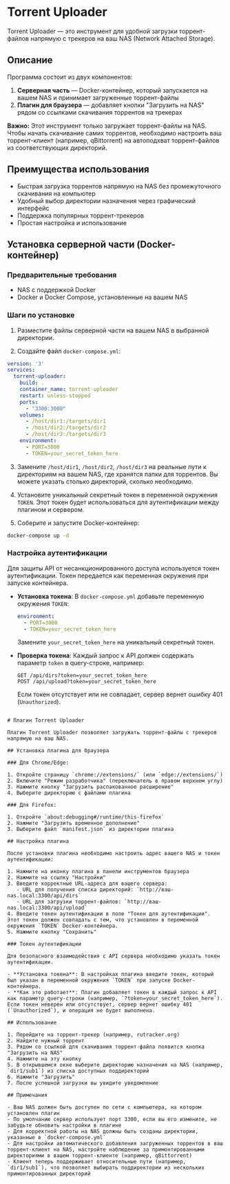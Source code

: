 # Torrent Uploader

Torrent Uploader — это инструмент для удобной загрузки торрент-файлов напрямую с трекеров на ваш NAS (Network Attached Storage).

## Описание

Программа состоит из двух компонентов:
1. **Серверная часть** — Docker-контейнер, который запускается на вашем NAS и принимает загруженные торрент-файлы
2. **Плагин для браузера** — добавляет кнопки "Загрузить на NAS" рядом со ссылками скачивания торрентов на трекерах

**Важно:** Этот инструмент только загружает торрент-файлы на NAS. Чтобы начать скачивание самих торрентов, необходимо настроить ваш торрент-клиент (например, qBittorrent) на автоподхват торрент-файлов из соответствующих директорий.

## Преимущества использования

- Быстрая загрузка торрентов напрямую на NAS без промежуточного скачивания на компьютер
- Удобный выбор директории назначения через графический интерфейс
- Поддержка популярных торрент-трекеров
- Простая настройка и использование

## Установка серверной части (Docker-контейнер)

### Предварительные требования
- NAS с поддержкой Docker
- Docker и Docker Compose, установленные на вашем NAS

### Шаги по установке

1. Разместите файлы серверной части на вашем NAS в выбранной директории.

2. Создайте файл `docker-compose.yml`:

```yaml
version: '3'
services:
  torrent-uploader:
    build: .
    container_name: torrent-uploader
    restart: unless-stopped
    ports:
      - "3300:3000"
    volumes:
      - /host/dir1:/targets/dir1
      - /host/dir2:/targets/dir2
      - /host/dir3:/targets/dir3
    environment:
      - PORT=3000
      - TOKEN=your_secret_token_here
```

3. Замените `/host/dir1`, `/host/dir2`, `/host/dir3` на реальные пути к директориям на вашем NAS, где хранятся папки для торрентов. Вы можете указать столько директорий, сколько необходимо.

4. Установите уникальный секретный токен в переменной окружения `TOKEN`. Этот токен будет использоваться для аутентификации между плагином и сервером.

5. Соберите и запустите Docker-контейнер:

```bash
docker-compose up -d
```

### Настройка аутентификации

Для защиты API от несанкционированного доступа используется токен аутентификации. Токен передается как переменная окружения при запуске контейнера.

- **Установка токена**: В `docker-compose.yml` добавьте переменную окружения `TOKEN`:
  ```yaml
  environment:
    - PORT=3000
    - TOKEN=your_secret_token_here
  ```
  Замените `your_secret_token_here` на уникальный секретный токен.

- **Проверка токена**: Каждый запрос к API должен содержать параметр `token` в query-строке, например:
  ```
  GET /api/dirs?token=your_secret_token_here
  POST /api/upload?token=your_secret_token_here
  ```
  Если токен отсутствует или не совпадает, сервер вернет ошибку 401 (`Unauthorized`).
```

# Плагин Torrent Uploader

Плагин Torrent Uploader позволяет загружать торрент-файлы с трекеров напрямую на ваш NAS.

## Установка плагина для браузера

### Для Chrome/Edge:

1. Откройте страницу `chrome://extensions/` (или `edge://extensions/`)
2. Включите "Режим разработчика" (переключатель в правом верхнем углу)
3. Нажмите кнопку "Загрузить распакованное расширение"
4. Выберите директорию с файлами плагина

### Для Firefox:

1. Откройте `about:debugging#/runtime/this-firefox`
2. Нажмите "Загрузить временное дополнение"
3. Выберите файл `manifest.json` из директории плагина

## Настройка плагина

После установки плагина необходимо настроить адрес вашего NAS и токен аутентификации:

1. Нажмите на иконку плагина в панели инструментов браузера
2. Нажмите на ссылку "Настройки"
3. Введите корректные URL-адреса для вашего сервера:
   - URL для получения списка директорий: `http://ваш-nas.local:3300/api/dirs`
   - URL для загрузки торрент-файлов: `http://ваш-nas.local:3300/api/upload`
4. Введите токен аутентификации в поле "Токен для аутентификации". Этот токен должен совпадать с тем, что установлен в переменной окружения `TOKEN` Docker-контейнера.
5. Нажмите кнопку "Сохранить"

### Токен аутентификации

Для безопасного взаимодействия с API сервера необходимо указать токен аутентификации.

- **Установка токена**: В настройках плагина введите токен, который был указан в переменной окружения `TOKEN` при запуске Docker-контейнера.
- **Как это работает**: Плагин добавляет токен в каждый запрос к API как параметр query-строки (например, `?token=your_secret_token_here`). Если токен неверен или отсутствует, сервер вернет ошибку 401 (`Unauthorized`), и операция не будет выполнена.

## Использование

1. Перейдите на торрент-трекер (например, rutracker.org)
2. Найдите нужный торрент
3. Рядом со ссылкой для скачивания торрент-файла появится кнопка "Загрузить на NAS"
4. Нажмите на эту кнопку
5. В открывшемся окне выберите директорию назначения на NAS (например, `dir1/sub1`) из списка доступных поддиректорий
6. Нажмите "Загрузить"
7. После успешной загрузки вы увидите уведомление

## Примечания

- Ваш NAS должен быть доступен по сети с компьютера, на котором установлен плагин
- По умолчанию сервер использует порт 3300, если вы его измените, не забудьте обновить настройки в плагине
- Для корректной работы на NAS должны быть созданы директории, указанные в `docker-compose.yml`
- Для настройки автоматического добавления загруженных торрентов в ваш торрент-клиент на NAS, настройте наблюдение за примонтированными директориями в вашем торрент-клиенте (например, qBittorrent)
- Клиент теперь поддерживает относительные пути (например, `dir1/sub1`), что позволяет выбирать поддиректории из нескольких примонтированных директорий